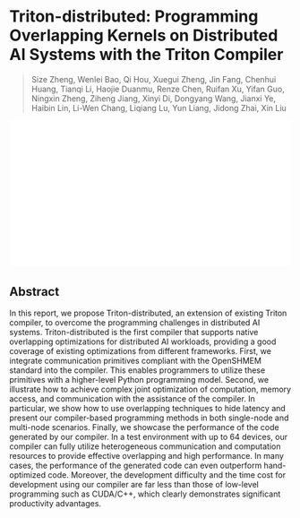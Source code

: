# Triton-distributed: Programming Overlapping Kernels on Distributed AI Systems with the Triton Compiler

> Size Zheng, Wenlei Bao, Qi Hou, Xuegui Zheng, Jin Fang, Chenhui Huang, Tianqi Li, Haojie Duanmu, Renze Chen, Ruifan Xu, Yifan Guo, Ningxin Zheng, Ziheng Jiang, Xinyi Di, Dongyang Wang, Jianxi Ye, Haibin Lin, Li-Wen Chang, Liqiang Lu, Yun Liang, Jidong Zhai, Xin Liu

<p align="center">
<img src="../../blank.jpg" width="600" title="blank">
</p>

## Abstract

In this report, we propose Triton-distributed, an extension of existing
Triton compiler, to overcome the programming challenges in distributed AI
systems. Triton-distributed is the first compiler that supports native
overlapping optimizations for distributed AI workloads, providing a good
coverage of existing optimizations from different frameworks. First, we
integrate communication primitives compliant with the OpenSHMEM standard into
the compiler. This enables programmers to utilize these primitives with a
higher-level Python programming model. Second, we illustrate how to achieve
complex joint optimization of computation, memory access, and communication
with the assistance of the compiler. In particular, we show how to use
overlapping techniques to hide latency and present our compiler-based
programming methods in both single-node and multi-node scenarios. Finally, we
showcase the performance of the code generated by our compiler. In a test
environment with up to 64 devices, our compiler can fully utilize heterogeneous
communication and computation resources to provide effective overlapping and
high performance. In many cases, the performance of the generated code can even
outperform hand-optimized code. Moreover, the development difficulty and the
time cost for development using our compiler are far less than those of
low-level programming such as CUDA/C++, which clearly demonstrates significant
productivity advantages.
